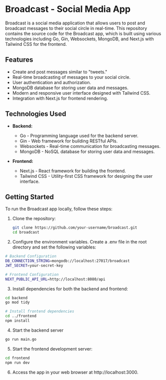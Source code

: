 # Broadcast - Social Media App

Broadcast is a social media application that allows users to post and broadcast messages to their social circle in real-time. This repository contains the source code for the Broadcast app, which is built using various technologies including Go, Gin, Websockets, MongoDB, and Next.js with Tailwind CSS for the frontend.

## Features

- Create and post messages similar to "tweets."
- Real-time broadcasting of messages to your social circle.
- User authentication and authorization.
- MongoDB database for storing user data and messages.
- Modern and responsive user interface designed with Tailwind CSS.
- Integration with Next.js for frontend rendering.

## Technologies Used

- **Backend:**
  - Go - Programming language used for the backend server.
  - Gin - Web framework for building RESTful APIs.
  - Websockets - Real-time communication for broadcasting messages.
  - MongoDB - NoSQL database for storing user data and messages.

- **Frontend:**
  - Next.js - React framework for building the frontend.
  - Tailwind CSS - Utility-first CSS framework for designing the user interface.

## Getting Started

To run the Broadcast app locally, follow these steps:

1. Clone the repository:

   ```bash
   git clone https://github.com/your-username/broadcast.git
   cd broadcast
   ```
2. Configure the environment variables. Create a .env file in the root directory and set the following variables:

```bash
# Backend Configuration
DB_CONNECTION_STRING=mongodb://localhost:27017/broadcast
JWT_SECRET=your-secret-key

# Frontend Configuration
NEXT_PUBLIC_API_URL=http://localhost:8080/api
```
3. Install dependencies for both the backend and frontend:

```bash
cd backend
go mod tidy

# Install frontend dependencies
cd ../frontend
npm install
```

4. Start the backend server

```bash
go run main.go
```

5. Start the frontend development server:
```bash
cd frontend
npm run dev
```

6. Access the app in your web browser at http://localhost:3000.




